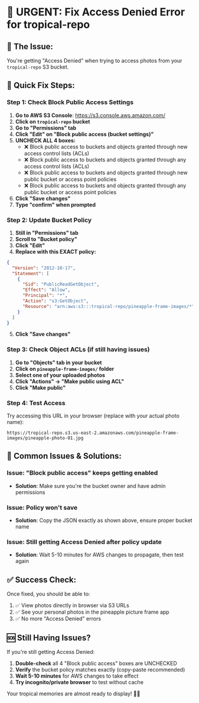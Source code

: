 # 🍍 URGENT: Fix Access Denied Error for tropical-repo

## 🚨 **The Issue:**
You're getting "Access Denied" when trying to access photos from your `tropical-repo` S3 bucket.

## 🔧 **Quick Fix Steps:**

### **Step 1: Check Block Public Access Settings**
1. **Go to AWS S3 Console**: https://s3.console.aws.amazon.com/
2. **Click on `tropical-repo` bucket**
3. **Go to "Permissions" tab**
4. **Click "Edit" on "Block public access (bucket settings)"**
5. **UNCHECK ALL 4 boxes:**
   - ❌ Block public access to buckets and objects granted through new access control lists (ACLs)
   - ❌ Block public access to buckets and objects granted through any access control lists (ACLs)  
   - ❌ Block public access to buckets and objects granted through new public bucket or access point policies
   - ❌ Block public access to buckets and objects granted through any public bucket or access point policies
6. **Click "Save changes"**
7. **Type "confirm" when prompted**

### **Step 2: Update Bucket Policy**
1. **Still in "Permissions" tab**
2. **Scroll to "Bucket policy"**
3. **Click "Edit"**
4. **Replace with this EXACT policy:**

```json
{
  "Version": "2012-10-17",
  "Statement": [
    {
      "Sid": "PublicReadGetObject",
      "Effect": "Allow",
      "Principal": "*",
      "Action": "s3:GetObject",
      "Resource": "arn:aws:s3:::tropical-repo/pineapple-frame-images/*"
    }
  ]
}
```

5. **Click "Save changes"**

### **Step 3: Check Object ACLs** (if still having issues)
1. **Go to "Objects" tab in your bucket**
2. **Click on `pineapple-frame-images/` folder**
3. **Select one of your uploaded photos**
4. **Click "Actions" → "Make public using ACL"**
5. **Click "Make public"**

### **Step 4: Test Access**
Try accessing this URL in your browser (replace with your actual photo name):
```
https://tropical-repo.s3.us-east-2.amazonaws.com/pineapple-frame-images/pineapple-photo-01.jpg
```

## 🎯 **Common Issues & Solutions:**

### **Issue**: "Block public access" keeps getting enabled
- **Solution**: Make sure you're the bucket owner and have admin permissions

### **Issue**: Policy won't save
- **Solution**: Copy the JSON exactly as shown above, ensure proper bucket name

### **Issue**: Still getting Access Denied after policy update
- **Solution**: Wait 5-10 minutes for AWS changes to propagate, then test again

## ✅ **Success Check:**
Once fixed, you should be able to:
1. ✅ View photos directly in browser via S3 URLs
2. ✅ See your personal photos in the pineapple picture frame app
3. ✅ No more "Access Denied" errors

## 🆘 **Still Having Issues?**
If you're still getting Access Denied:
1. **Double-check** all 4 "Block public access" boxes are UNCHECKED
2. **Verify** the bucket policy matches exactly (copy-paste recommended)
3. **Wait 5-10 minutes** for AWS changes to take effect
4. **Try incognito/private browser** to test without cache

Your tropical memories are almost ready to display! 🍍🌺
